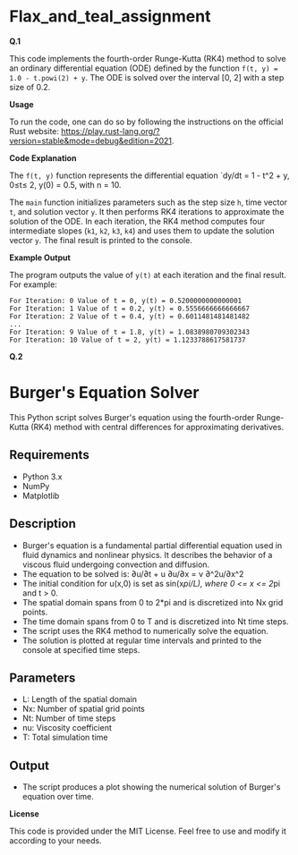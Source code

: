# Flax_and_teal_assignment
**Q.1**

This code implements the fourth-order Runge-Kutta (RK4) method to solve an ordinary differential equation (ODE) defined by the function `f(t, y) = 1.0 - t.powi(2) + y`. The ODE is solved over the interval [0, 2] with a step size of 0.2.

**Usage**

To run the code, one can do so by following the instructions on the official Rust website: https://play.rust-lang.org/?version=stable&mode=debug&edition=2021.

**Code Explanation**

The `f(t, y)` function represents the differential equation `dy/dt = 1 - t^2 + y, 0≤t≤ 2, y(0) = 0.5, with n = 10.

The `main` function initializes parameters such as the step size `h`, time vector `t`, and solution vector `y`. It then performs RK4 iterations to approximate the solution of the ODE. In each iteration, the RK4 method computes four intermediate slopes (`k1`, `k2`, `k3`, `k4`) and uses them to update the solution vector `y`. The final result is printed to the console.

**Example Output**

The program outputs the value of `y(t)` at each iteration and the final result. For example:

```
For Iteration: 0 Value of t = 0, y(t) = 0.5200000000000001
For Iteration: 1 Value of t = 0.2, y(t) = 0.5556666666666667
For Iteration: 2 Value of t = 0.4, y(t) = 0.6011481481481482
...
For Iteration: 9 Value of t = 1.8, y(t) = 1.0838980709302343
For Iteration: 10 Value of t = 2, y(t) = 1.1233788617581737
```

**Q.2**
# Burger's Equation Solver

This Python script solves Burger's equation using the fourth-order Runge-Kutta (RK4) method with central differences for approximating derivatives.

## Requirements
- Python 3.x
- NumPy
- Matplotlib

## Description
- Burger's equation is a fundamental partial differential equation used in fluid dynamics and nonlinear physics. It describes the behavior of a viscous fluid undergoing convection and diffusion.
- The equation to be solved is: ∂u/∂t + u ∂u/∂x = ν ∂^2u/∂x^2
- The initial condition for u(x,0) is set as sin(x*pi/L), where 0 <= x <= 2*pi and t > 0.
- The spatial domain spans from 0 to 2*pi and is discretized into Nx grid points.
- The time domain spans from 0 to T and is discretized into Nt time steps.
- The script uses the RK4 method to numerically solve the equation.
- The solution is plotted at regular time intervals and printed to the console at specified time steps.

## Parameters
- L: Length of the spatial domain
- Nx: Number of spatial grid points
- Nt: Number of time steps
- nu: Viscosity coefficient
- T: Total simulation time

## Output
- The script produces a plot showing the numerical solution of Burger's equation over time.

**License**

This code is provided under the MIT License. Feel free to use and modify it according to your needs.
